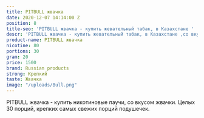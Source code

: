 ```yaml
---
title: PITBULL жвачка
date: 2020-12-07 14:14:00 Z
position: 8
title-seo: 'PITBULL жвачка - купить жевательный табак, в Казахстане '
descr: 'PITBULL жвачка - купить жевательный табак, в Казахстане ,со вкусом жвачки '
product-name: PITBULL жвачка
nicotine: 80
portions: 30
gram: 20
price: 1500
brand: Russian products
strong: Крепкий
taste: Жвачка
image: "/uploads/Bull.png"
---
```


PITBULL жвачка - купить никотиновые паучи, со вкусом жвачки.
Целых 30 порций, крепких самых свежих порций подушечек.